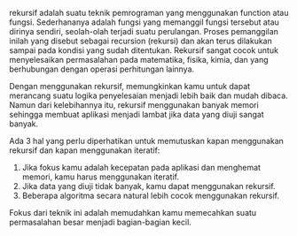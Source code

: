 rekursif adalah suatu teknik pemrograman yang menggunakan function atau fungsi. Sederhananya adalah fungsi yang memanggil fungsi tersebut atau dirinya sendiri, seolah-olah terjadi suatu perulangan. Proses pemanggilan inilah yang disebut sebagai recursion (rekursi) dan akan terus dilakukan sampai pada kondisi yang sudah ditentukan.
Rekursif sangat cocok untuk menyelesaikan permasalahan pada matematika, fisika, kimia, dan yang berhubungan dengan operasi perhitungan lainnya.

Dengan menggunakan rekursif, memungkinkan kamu untuk dapat merancang suatu logika penyelesaian menjadi lebih baik dan mudah dibaca. Namun dari kelebihannya itu, rekursif menggunakan banyak memori sehingga membuat aplikasi menjadi lambat jika data yang diuji sangat banyak.

Ada 3 hal yang perlu diperhatikan untuk memutuskan kapan menggunakan rekursif dan kapan menggunakan iteratif:

1. Jika fokus kamu adalah kecepatan pada aplikasi dan menghemat memori, kamu harus menggunakan iteratif.
2. Jika data yang diuji tidak banyak, kamu dapat menggunakan rekursif.
3. Beberapa algoritma secara natural lebih cocok menggunakan rekursif.

Fokus dari teknik ini adalah memudahkan kamu memecahkan suatu permasalahan besar menjadi bagian-bagian kecil.